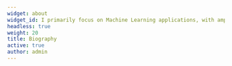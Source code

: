 ```yaml
---
widget: about
widget_id: I primarily focus on Machine Learning applications, with ample experience in Full Stack .Net development, Blockchain technologies, C#, R, and Python. Considering myself an ambitious tech-savvy, I firmly believe in exploring contemporary technologies and utilizing those to enhance the organizational performance. Please feel free to reach out if you wish to engage in a conversation regarding my work, explore new research perspectives, and potentially embark on a collaborative journey.
headless: true
weight: 20
title: Biography
active: true
author: admin
---
```

